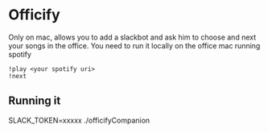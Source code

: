 # Officify

Only on mac, allows you to add a slackbot and ask him to choose and next your songs in the office.
You need to run it locally on the office mac running spotify

```
!play <your spotify uri>
!next
````

## Running it
SLACK_TOKEN=xxxxx ./officifyCompanion